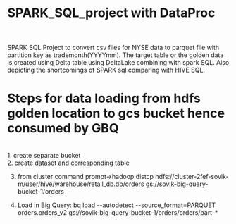 # SPARK_SQL_project with DataProc <br />
 <br />
  <br />
SPARK SQL Project to convert csv files for NYSE data to parquet file with partition key as trademonth(YYYYmm). The target table or the golden data is created using Delta table using DeltaLake combining with spark SQL.
Also depicting the shortcomings of SPARK sql comparing with HIVE SQL.

# Steps for data loading from hdfs golden location to gcs bucket hence consumed by GBQ<br/>
<br />
1. create separate bucket<br />
2. create dataset and corresponding table<br />

3. from cluster command prompt->hadoop distcp hdfs://cluster-2fef-sovik-m/user/hive/warehouse/retail_db.db/orders gs://sovik-big-query-bucket-1/orders<br />

4. Load in Big Query: bq load --autodetect --source_format=PARQUET orders.orders_v2 gs://sovik-big-query-bucket-1/orders/orders/part-*
